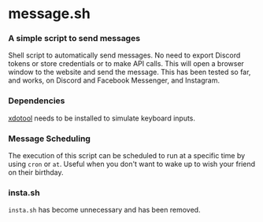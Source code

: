 # message.sh
### A simple script to send messages
Shell script to automatically send messages. No need to export Discord tokens or store credentials or to make API calls. This will open a browser window to the website and send the message.
This has been tested so far, and works, on Discord and Facebook Messenger, and Instagram.

### Dependencies
[xdotool](https://github.com/jordansissel/xdotool) needs to be installed to simulate keyboard inputs.

### Message Scheduling
The execution of this script can be scheduled to run at a specific time by using `cron` or `at`. Useful when you don't want to wake up to wish your friend on their birthday.

### insta.sh
`insta.sh` has become unnecessary and has been removed.
